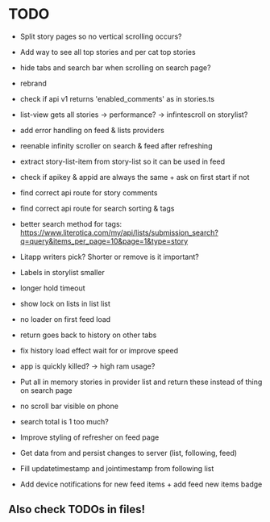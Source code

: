 # TODO

 - Split story pages so no vertical scrolling occurs?
 - Add way to see all top stories and per cat top stories
 - hide tabs and search bar when scrolling on search page?
 - rebrand
 - check if api v1 returns 'enabled_comments' as in stories.ts
 - list-view gets all stories -> performance? -> infintescroll on storylist?
 - add error handling on feed & lists providers
 - reenable infinity scroller on search & feed after refreshing
 - extract story-list-item from story-list so it can be used in feed

 - check if apikey & appid are always the same + ask on first start if not
 - find correct api route for story comments
 - find correct api route for search sorting & tags
 - better search method for tags: https://www.literotica.com/my/api/lists/submission_search?q=query&items_per_page=10&page=1&type=story

 - Litapp writers pick? Shorter or remove is it important?
 - Labels in storylist smaller
 - longer hold timeout
 - show lock on lists in list list
 - no loader on first feed load
 - return goes back to history on other tabs
 - fix history load effect wait for or improve speed
 - app is quickly killed? -> high ram usage?
 - Put all in memory stories in provider list and return these instead of thing on search page
 - no scroll bar visible on phone
 - search total is 1 too much?
 - Improve styling of refresher on feed page

 - Get data from and persist changes to server (list, following, feed)
 - Fill updatetimestamp and jointimestamp from following list
 - Add device notifications for new feed items + add feed new items badge


## Also check TODOs in files!